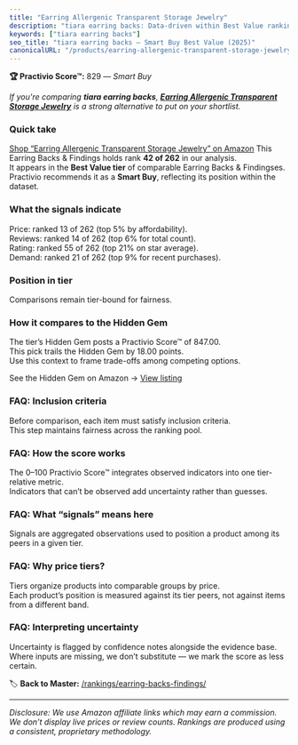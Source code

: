 ```yaml
---
title: "Earring Allergenic Transparent Storage Jewelry"
description: "tiara earring backs: Data-driven within Best Value ranking using the Practivio Score™. Positioned by quality, value, demand, findability, momentum."
keywords: ["tiara earring backs"]
seo_title: "tiara earring backs — Smart Buy Best Value (2025)"
canonicalURL: "/products/earring-allergenic-transparent-storage-jewelry-B082ZZ6731/"
---
```


**🏆 Practivio Score™:** 829 — _Smart Buy_


*If you're comparing **tiara earring backs**, **[Earring Allergenic Transparent Storage Jewelry](https://www.amazon.com/dp/B082ZZ6731?tag=practivio-20)** is a strong alternative to put on your shortlist.*
### Quick take
[Shop “Earring Allergenic Transparent Storage Jewelry” on Amazon](https://www.amazon.com/dp/B082ZZ6731?tag=practivio-20)
This Earring Backs & Findings holds rank **42 of 262** in our analysis.  
It appears in the **Best Value tier** of comparable Earring Backs & Findingses.  
Practivio recommends it as a **Smart Buy**, reflecting its position within the dataset.

### What the signals indicate
Price: ranked 13 of 262 (top 5% by affordability).  
Reviews: ranked 14 of 262 (top 6% for total count).  
Rating: ranked 55 of 262 (top 21% on star average).  
Demand: ranked 21 of 262 (top 9% for recent purchases).

### Position in tier
Comparisons remain tier-bound for fairness.

### How it compares to the Hidden Gem
The tier’s Hidden Gem posts a Practivio Score™ of 847.00.  
This pick trails the Hidden Gem by 18.00 points.  
Use this context to frame trade-offs among competing options.  

See the Hidden Gem on Amazon → [View listing](https://www.amazon.com/dp/B088X15S9T?tag=practivio-20)

### FAQ: Inclusion criteria
Before comparison, each item must satisfy inclusion criteria.  
This step maintains fairness across the ranking pool.

### FAQ: How the score works
The 0–100 Practivio Score™ integrates observed indicators into one tier-relative metric.  
Indicators that can’t be observed add uncertainty rather than guesses.

### FAQ: What “signals” means here
Signals are aggregated observations used to position a product among its peers in a given tier.

### FAQ: Why price tiers?
Tiers organize products into comparable groups by price.  
Each product’s position is measured against its tier peers, not against items from a different band.

### FAQ: Interpreting uncertainty
Uncertainty is flagged by confidence notes alongside the evidence base.  
Where inputs are missing, we don’t substitute — we mark the score as less certain.


🏷️ **Back to Master:** [/rankings/earring-backs-findings/](/rankings/earring-backs-findings/)

---
_Disclosure: We use Amazon affiliate links which may earn a commission. We don’t display live prices or review counts. Rankings are produced using a consistent, proprietary methodology._
